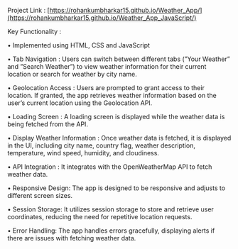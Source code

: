 Project Link : [https://rohankumbharkar15.github.io/Weather_App/](https://rohankumbharkar15.github.io/Weather_App_JavaScript/)

Key Functionality :

• Implemented using HTML, CSS and JavaScript

• Tab Navigation : Users can switch between different tabs (”Your Weather” and ”Search Weather”) to view
weather information for their current location or search for weather by city name.

• Geolocation Access : Users are prompted to grant access to their location. If granted, the app retrieves
weather information based on the user’s current location using the Geolocation API.

• Loading Screen : A loading screen is displayed while the weather data is being fetched from the API.

• Display Weather Information : Once weather data is fetched, it is displayed in the UI, including city name,
country flag, weather description, temperature, wind speed, humidity, and cloudiness.

• API Integration : It integrates with the OpenWeatherMap API to fetch weather data.

• Responsive Design: The app is designed to be responsive and adjusts to different screen sizes.

• Session Storage: It utilizes session storage to store and retrieve user coordinates, reducing the need for repetitive location requests.

• Error Handling: The app handles errors gracefully, displaying alerts if there are issues with fetching weather data.

